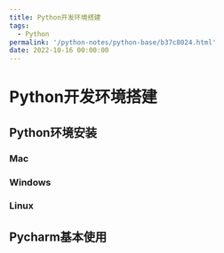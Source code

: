 ```yaml
---
title: Python开发环境搭建
tags:
  - Python
permalink: '/python-notes/python-base/b37c8024.html'
date: 2022-10-16 00:00:00
---
```


# Python开发环境搭建

## Python环境安装

### Mac



### Windows



### Linux



## Pycharm基本使用

